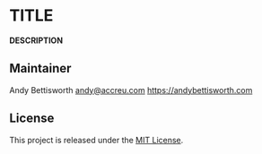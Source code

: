 # __TITLE__

__DESCRIPTION__

## Maintainer

Andy Bettisworth <andy@accreu.com> https://andybettisworth.com

## License

This project is released under the [MIT License](http://www.opensource.org/licenses/MIT).
